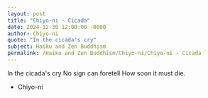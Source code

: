 ```yaml
---
layout: post
title: "Chiyo-ni - Cicada"
date: 2024-12-30 12:00:00 -0000
author: Chiyo-ni
quote: "In the cicada's cry"
subject: Haiku and Zen Buddhism
permalink: /Haiku and Zen Buddhism/Chiyo-ni/Chiyo-ni - Cicada
---
```


In the cicada's cry
No sign can foretell
How soon it must die.

- Chiyo-ni
